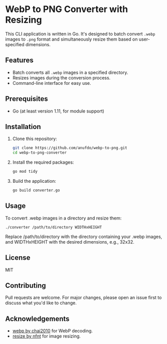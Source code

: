 # WebP to PNG Converter with Resizing

This CLI application is written in Go. It's designed to batch convert `.webp` images to `.png` format and simultaneously resize them based on user-specified dimensions.

## Features

- Batch converts all `.webp` images in a specified directory.
- Resizes images during the conversion process.
- Command-line interface for easy use.

## Prerequisites

- Go (at least version 1.11, for module support)

## Installation

1. Clone this repository:
   ```sh
   git clone https://github.com/anufdo/webp-to-png.git
   cd webp-to-png-converter
   ``````

2. Install the required packages:
    ```sh
    go mod tidy 
    ```

3. Build the application:
    ```sh
    go build converter.go
    ```

## Usage

To convert .webp images in a directory and resize them:
    
    ./converter /path/to/directory WIDTHxHEIGHT

Replace /path/to/directory with the directory containing your .webp images, and WIDTHxHEIGHT with the desired dimensions, e.g., 32x32.

## License
MIT 

## Contributing
Pull requests are welcome. For major changes, please open an issue first to discuss what you'd like to change.

## Acknowledgements

- [webp by chai2010](https://github.com/chai2010/webp) for WebP decoding.
- [resize by nfnt](https://github.com/nfnt/resize) for image resizing.


    

